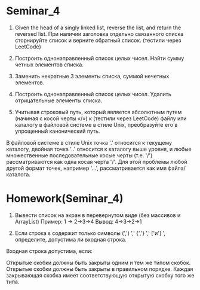 # Seminar_4

1. Given the head of a singly linked list, reverse the list, and return the reversed list.
При наличии заголовка отдельно связанного списка сторнируйте список и верните обратный список.
(тестили через LeetCode)

2. Построить однонаправленный список целых чисел. Найти сумму четных элементов списка.
3. Заменить некратные 3 элементы списка, суммой нечетных элементов.
4. Построить однонаправленный список целых чисел.  Удалить отрицательные элементы списка.
5.  Учитывая строковый путь, который является абсолютным путем (начиная с косой черты «/») к 
(тестили через LeetCode)
файлу или каталогу в файловой системе в стиле Unix, преобразуйте его в упрощенный канонический путь.

В файловой системе в стиле Unix точка '.' относится к текущему каталогу, двойная точка '..' 
относится к каталогу выше уровня, и любые множественные последовательные косые черты (т.е. '/') 
рассматриваются как одна косая черта '/'. Для этой проблемы любой другой формат точек, например '...', 
рассматривается как имя файла/каталога.

# Homework(Seminar_4)

1. Вывести список на экран в перевернутом виде (без массивов и ArrayList)
Пример:
1 -> 2->3->4
Вывод:
4->3->2->1

2. Если строка s содержит только символы (',') ',' {','} ',' ['и'] ', определите, допустима ли входная строка.

Входная строка допустима, если:

Открытые скобки должны быть закрыты одним и тем же типом скобок.
Открытые скобки должны быть закрыты в правильном порядке.
Каждая закрывающая скобка имеет соответствующую открытую скобку того же типа.